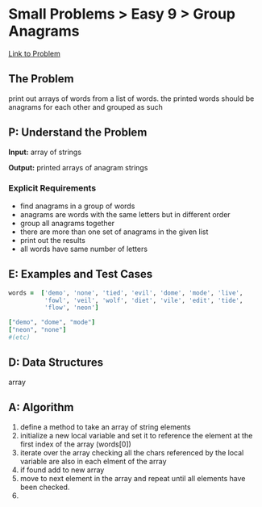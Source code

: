 # Small Problems > Easy 9 > Group Anagrams

[Link to Problem](https://launchschool.com/exercises/3e3f841c)

## The Problem

print out arrays of words from a list of words. the printed words should be anagrams for each other and grouped as such

## P: Understand the Problem

**Input:** array of strings

**Output:** printed arrays of anagram strings

### Explicit Requirements

- find anagrams in a group of words
- anagrams are words with the same letters but in different order
- group all anagrams together
- there are more than one set of anagrams in the given list
- print out the results
- all words have same number of letters


## E: Examples and Test Cases

```ruby
words =  ['demo', 'none', 'tied', 'evil', 'dome', 'mode', 'live',
          'fowl', 'veil', 'wolf', 'diet', 'vile', 'edit', 'tide',
          'flow', 'neon']

["demo", "dome", "mode"]
["neon", "none"]
#(etc)
```





## D: Data Structures

array


## A: Algorithm

1. define a method to take an array of string elements
1. initialize a new local variable and set it to reference the element at the first index of the array (words[0])
1. iterate over the array checking all the chars referenced by the local variable are also in each elment of the array
1. if found add to new array
1. move to next element in the array and repeat until all elements have been checked.
1. 
